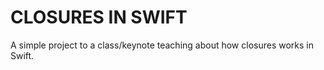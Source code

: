 # CLOSURES IN SWIFT
A simple project to a class/keynote teaching about how closures works in Swift.


